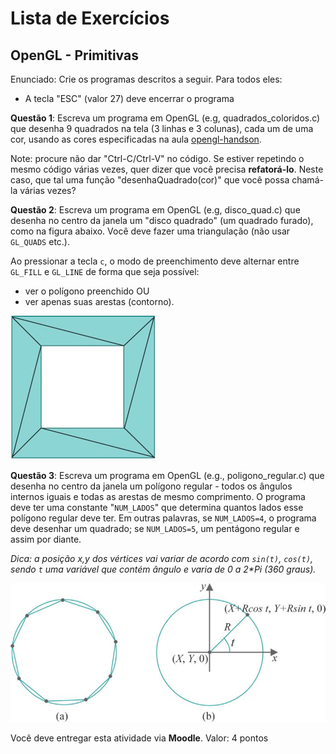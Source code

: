 # Lista de Exercícios
## OpenGL - Primitivas

Enunciado: Crie os programas descritos a seguir. Para todos eles:
- A tecla "ESC" (valor 27) deve encerrar o programa

**Questão 1**: Escreva um programa em OpenGL (e.g, quadrados_coloridos.c) 
que desenha 9 quadrados na tela (3 linhas e 3 colunas), cada um de uma cor, 
usando as cores especificadas na aula [opengl-handson](http://fegemo.github.io/cefet-cg/classes/opengl-handson).

Note: procure não dar "Ctrl-C/Ctrl-V" no código. Se estiver repetindo o 
mesmo código várias vezes, quer dizer que você precisa **refatorá-lo**. 
Neste caso, que tal uma função "desenhaQuadrado(cor)" que você possa 
chamá-la várias vezes?

**Questão 2**: Escreva um programa em OpenGL (e.g, disco_quad.c) que desenha
no centro da janela um "disco quadrado" (um quadrado furado), como na figura
abaixo. Você deve fazer uma triangulação (não usar `GL_QUADS` etc.).

Ao pressionar a tecla <key>`c`</key>, o modo de preenchimento deve alternar 
entre `GL_FILL` e `GL_LINE` de forma que seja possível:
- ver o polígono preenchido OU
- ver apenas suas arestas (contorno).

![](images/square-annulus.png)

**Questão 3**: Escreva um programa em OpenGL (e.g., poligono_regular.c) que
 desenha no centro da janela um polígono regular - todos os ângulos internos
iguais e todas as arestas de mesmo comprimento. O programa deve ter uma
constante "`NUM_LADOS`" que determina  quantos lados esse polígono regular deve
ter. Em outras palavras, se `NUM_LADOS=4`, o programa deve desenhar um quadrado;
se `NUM_LADOS=5`, um pentágono regular e assim por diante.

_Dica: a posição x,y dos vértices vai variar de acordo com `sin(t)`, `cos(t)`,
sendo `t` uma variável que contém ângulo e varia de 0 a 2*Pi (360 graus)._

![](./images/circle-aprox2.png)


Você deve entregar esta atividade via **Moodle**.
Valor: 4 pontos
